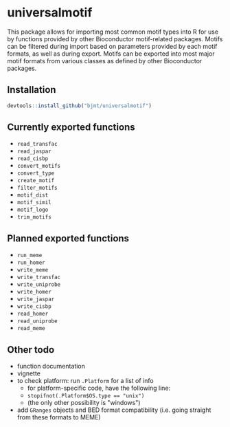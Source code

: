 # universalmotif #

This package allows for importing most common motif types into R for use by
functions provided by other Bioconductor motif-related packages. Motifs can be
filtered during import based on parameters provided by each motif formats, as
well as during export. Motifs can be exported into most major motif formats from
various classes as defined by other Bioconductor packages.

## Installation ##

```r
devtools::install_github("bjmt/universalmotif")
```

## Currently exported functions ##

  - `read_transfac`
  - `read_jaspar`
  - `read_cisbp`
  - `convert_motifs`
  - `convert_type`
  - `create_motif`
  - `filter_motifs`
  - `motif_dist`
  - `motif_simil`
  - `motif_logo`
  - `trim_motifs`

## Planned exported functions ##

  - `run_meme`
  - `run_homer`
  - `write_meme`
  - `write_transfac`
  - `write_uniprobe`
  - `write_homer`
  - `write_jaspar`
  - `write_cisbp`
  - `read_homer`
  - `read_uniprobe`
  - `read_meme`

## Other todo ##

  - function documentation
  - vignette
  - to check platform: run `.Platform` for a list of info
      + for platform-specific code, have the following line:
      + `stopifnot(.Platform$OS.type == "unix")`
      + (the only other possibility is "windows")
  - add `GRanges` objects and BED format compatibility (i.e. going straight
    from these formats to MEME)
